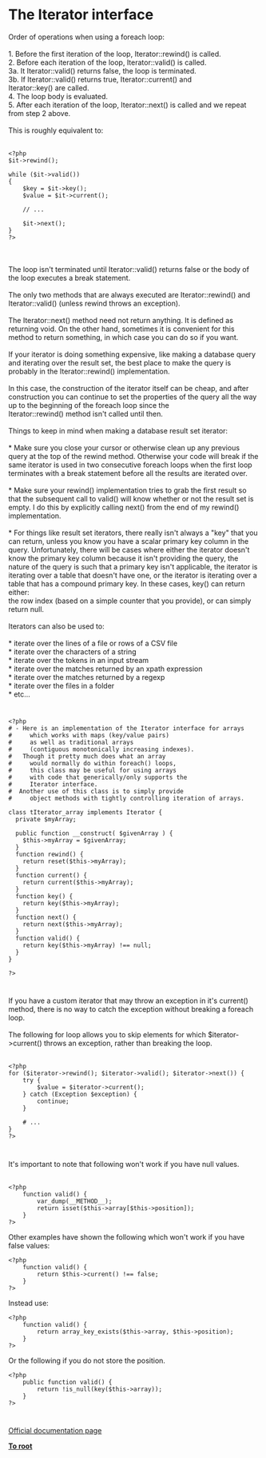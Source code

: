 # The Iterator interface



Order of operations when using a foreach loop:<br><br>1. Before the first iteration of the loop, Iterator::rewind() is called.<br>2. Before each iteration of the loop, Iterator::valid() is called.<br>3a. It Iterator::valid() returns false, the loop is terminated.<br>3b. If Iterator::valid() returns true, Iterator::current() and<br>Iterator::key() are called.<br>4. The loop body is evaluated.<br>5. After each iteration of the loop, Iterator::next() is called and we repeat from step 2 above.<br><br>This is roughly equivalent to:<br><br>

```
<?php
$it->rewind();

while ($it->valid())
{
    $key = $it->key();
    $value = $it->current();

    // ...

    $it->next();
}
?>
```
<br><br>The loop isn&apos;t terminated until Iterator::valid() returns false or the body of the loop executes a break statement.<br><br>The only two methods that are always executed are Iterator::rewind() and Iterator::valid() (unless rewind throws an exception).<br><br>The Iterator::next() method need not return anything. It is defined as returning void. On the other hand, sometimes it is convenient for this method to return something, in which case you can do so if you want.<br><br>If your iterator is doing something expensive, like making a database query and iterating over the result set, the best place to make the query is probably in the Iterator::rewind() implementation.<br><br>In this case, the construction of the iterator itself can be cheap, and after construction you can continue to set the properties of the query all the way up to the beginning of the foreach loop since the<br>Iterator::rewind() method isn&apos;t called until then.<br><br>Things to keep in mind when making a database result set iterator:<br><br>* Make sure you close your cursor or otherwise clean up any previous query at the top of the rewind method. Otherwise your code will break if the same iterator is used in two consecutive foreach loops when the first loop terminates with a break statement before all the results are iterated over.<br><br>* Make sure your rewind() implementation tries to grab the first result so that the subsequent call to valid() will know whether or not the result set is empty. I do this by explicitly calling next() from the end of my rewind() implementation.<br><br>* For things like result set iterators, there really isn&apos;t always a "key" that you can return, unless you know you have a scalar primary key column in the query. Unfortunately, there will be cases where either the iterator doesn&apos;t know the primary key column because it isn&apos;t providing the query, the nature of the query is such that a primary key isn&apos;t applicable, the iterator is iterating over a table that doesn&apos;t have one, or the iterator is iterating over a table that has a compound primary key. In these cases, key() can return either:<br>the row index (based on a simple counter that you provide), or can simply return null.<br><br>Iterators can also be used to:<br><br>* iterate over the lines of a file or rows of a CSV file<br>* iterate over the characters of a string<br>* iterate over the tokens in an input stream<br>* iterate over the matches returned by an xpath expression<br>* iterate over the matches returned by a regexp<br>* iterate over the files in a folder<br>* etc...  

#



```
<?php
# - Here is an implementation of the Iterator interface for arrays
#     which works with maps (key/value pairs)
#     as well as traditional arrays
#     (contiguous monotonically increasing indexes).
#   Though it pretty much does what an array
#     would normally do within foreach() loops,
#     this class may be useful for using arrays
#     with code that generically/only supports the
#     Iterator interface.
#  Another use of this class is to simply provide
#     object methods with tightly controlling iteration of arrays.

class tIterator_array implements Iterator {
  private $myArray;

  public function __construct( $givenArray ) {
    $this->myArray = $givenArray;
  }
  function rewind() {
    return reset($this->myArray);
  }
  function current() {
    return current($this->myArray);
  }
  function key() {
    return key($this->myArray);
  }
  function next() {
    return next($this->myArray);
  }
  function valid() {
    return key($this->myArray) !== null;
  }
}

?>
```
  

#

If you have a custom iterator that may throw an exception in it&apos;s current() method, there is no way to catch the exception without breaking a foreach loop.<br><br>The following for loop allows you to skip elements for which $iterator-&gt;current() throws an exception, rather than breaking the loop.<br><br>

```
<?php
for ($iterator->rewind(); $iterator->valid(); $iterator->next()) {
    try {
        $value = $iterator->current();
    } catch (Exception $exception) {
        continue;
    }

    # ...
}
?>
```
  

#

It&apos;s important to note that following won&apos;t work if you have null values.<br><br>

```
<?php
    function valid() {
        var_dump(__METHOD__);
        return isset($this->array[$this->position]);
    }
?>
```


Other examples have shown the following which won't work if you have false values:



```
<?php
    function valid() {
        return $this->current() !== false;
    }
?>
```


Instead use:



```
<?php
    function valid() {
        return array_key_exists($this->array, $this->position);
    }
?>
```


Or the following if you do not store the position.



```
<?php
    public function valid() {
        return !is_null(key($this->array));
    }
?>
```
  

#

[Official documentation page](https://www.php.net/manual/en/class.iterator.php)

**[To root](/README.md)**